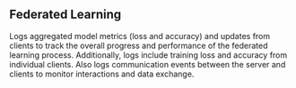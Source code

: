 ## Federated Learning
Logs aggregated model metrics (loss and accuracy) and updates from clients to track the overall progress and performance of the federated learning process. Additionally, logs include training loss and accuracy from individual clients. Also logs communication events between the server and clients to monitor interactions and data exchange.

